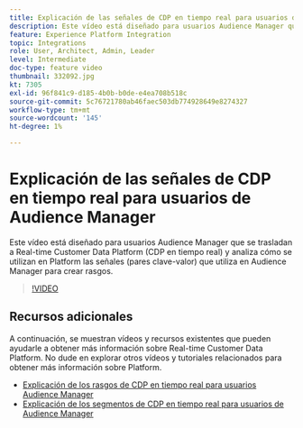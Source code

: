 ```yaml
---
title: Explicación de las señales de CDP en tiempo real para usuarios de Audience Manager
description: Este vídeo está diseñado para usuarios Audience Manager que se trasladan a Real-time Customer Data Platform (CDP en tiempo real) y analiza cómo se utilizan en Platform las señales (pares clave-valor) que utiliza en Audience Manager para crear rasgos.
feature: Experience Platform Integration
topic: Integrations
role: User, Architect, Admin, Leader
level: Intermediate
doc-type: feature video
thumbnail: 332092.jpg
kt: 7305
exl-id: 96f841c9-d185-4b0b-b0de-e4ea708b518c
source-git-commit: 5c76721780ab46faec503db774928649e8274327
workflow-type: tm+mt
source-wordcount: '145'
ht-degree: 1%

---
```


# Explicación de las señales de CDP en tiempo real para usuarios de Audience Manager

Este vídeo está diseñado para usuarios Audience Manager que se trasladan a Real-time Customer Data Platform (CDP en tiempo real) y analiza cómo se utilizan en Platform las señales (pares clave-valor) que utiliza en Audience Manager para crear rasgos.

>[!VIDEO](https://video.tv.adobe.com/v/3410877/?quality=12&learn=on&captions=spa)

## Recursos adicionales

A continuación, se muestran vídeos y recursos existentes que pueden ayudarle a obtener más información sobre Real-time Customer Data Platform. No dude en explorar otros vídeos y tutoriales relacionados para obtener más información sobre Platform.

* [Explicación de los rasgos de CDP en tiempo real para usuarios Audience Manager](https://experienceleague.adobe.com/docs/audience-manager-learn/tutorials/other-integrations/integrating-with-rtcdp/rtcdp-traits-for-aam-users.html?lang=es#other-integrations)
* [Explicación de los segmentos de CDP en tiempo real para usuarios de Audience Manager](https://experienceleague.adobe.com/docs/audience-manager-learn/tutorials/other-integrations/integrating-with-rtcdp/rtcdp-segments-for-aam-users.html?lang=es#other-integrations)
